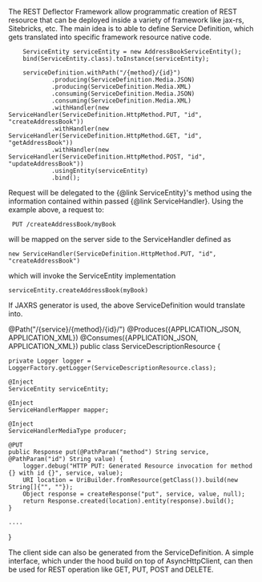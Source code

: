 The REST Deflector Framework allow programmatic creation of REST resource that can be deployed inside a variety of framework like jax-rs, Sitebricks, etc. The main idea is to able to define Service Definition, which gets translated into specific framework resource native code.

        ServiceEntity serviceEntity = new AddressBookServiceEntity();
        bind(ServiceEntity.class).toInstance(serviceEntity);

        serviceDefinition.withPath("/{method}/{id}")
                .producing(ServiceDefinition.Media.JSON)
                .producing(ServiceDefinition.Media.XML)
                .consuming(ServiceDefinition.Media.JSON)
                .consuming(ServiceDefinition.Media.XML)
                .withHandler(new ServiceHandler(ServiceDefinition.HttpMethod.PUT, "id", "createAddressBook"))
                .withHandler(new ServiceHandler(ServiceDefinition.HttpMethod.GET, "id", "getAddressBook"))
                .withHandler(new ServiceHandler(ServiceDefinition.HttpMethod.POST, "id", "updateAddressBook"))
                .usingEntity(serviceEntity)
                .bind();

Request will be delegated to the {@link ServiceEntity}'s method using the information contained within passed
{@link ServiceHandler}. Using the example above, a request to:

     PUT /createAddressBook/myBook

will be mapped on the server side to the ServiceHandler defined as

    new ServiceHandler(ServiceDefinition.HttpMethod.PUT, "id", "createAddressBook")

which will invoke the ServiceEntity implementation

    serviceEntity.createAddressBook(myBook) 


If JAXRS generator is used, the above ServiceDefinition would translate into.

@Path("/{service}/{method}/{id}/")
@Produces({APPLICATION_JSON, APPLICATION_XML})
@Consumes({APPLICATION_JSON, APPLICATION_XML})
public class ServiceDescriptionResource {

    private Logger logger = LoggerFactory.getLogger(ServiceDescriptionResource.class);

    @Inject
    ServiceEntity serviceEntity;

    @Inject
    ServiceHandlerMapper mapper;

    @Inject
    ServiceHandlerMediaType producer;

    @PUT
    public Response put(@PathParam("method") String service, @PathParam("id") String value) {
        logger.debug("HTTP PUT: Generated Resource invocation for method {} with id {}", service, value);
        URI location = UriBuilder.fromResource(getClass()).build(new String[]{"", ""});
        Object response = createResponse("put", service, value, null);
        return Response.created(location).entity(response).build();
    }

    ....
 }

The client side can also be generated from the ServiceDefinition. A simple interface, which under the hood build on top of AsyncHttpClient, can then be used for REST operation like GET, PUT, POST and DELETE.







